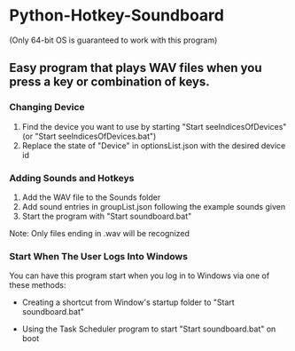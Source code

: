 # Python-Hotkey-Soundboard
(Only 64-bit OS is guaranteed to work with this program)
## Easy program that plays WAV files when you press a key or combination of keys.

### Changing Device

1. Find the device you want to use by starting "Start seeIndicesOfDevices" (or "Start seeIndicesOfDevices.bat")
2. Replace the state of "Device" in optionsList.json with the desired device id

### Adding Sounds and Hotkeys

1. Add the WAV file to the Sounds folder
2. Add sound entries in groupList.json following the example sounds given
3. Start the program with "Start soundboard.bat"

Note: Only files ending in .wav will be recognized

### Start When The User Logs Into Windows

You can have this program start when you log in to Windows via one of these methods:
- Creating a shortcut from Window's startup folder to "Start soundboard.bat"

- Using the Task Scheduler program to start "Start soundboard.bat" on boot
